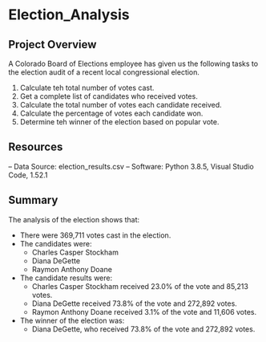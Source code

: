 # Election_Analysis

## Project Overview
A Colorado Board of Elections employee has given us the following tasks to the election audit of a recent local congressional election.

1. Calculate teh total number of votes cast.
2. Get a complete list of candidates who received votes.
3. Calculate the total number of votes each candidate received.
4. Calculate the percentage of votes each candidate won.
5. Determine teh winner of the election based on popular vote.

## Resources
– Data Source: election_results.csv
– Software: Python 3.8.5, Visual Studio Code, 1.52.1

## Summary
The analysis of the election shows that:
- There were 369,711 votes cast in the election.
- The candidates were:
    - Charles Casper Stockham
    - Diana DeGette 
    - Raymon Anthony Doane
- The candidate results were:
    - Charles Casper Stockham received 23.0% of the vote and 85,213 votes.
    - Diana DeGette received 73.8% of the vote and 272,892 votes.
    - Raymon Anthony Doane received 3.1% of the vote and 11,606 votes.
- The winner of the election was:
    - Diana DeGette, who received 73.8% of the vote and 272,892 votes.
